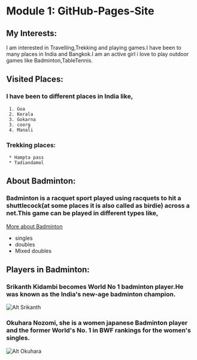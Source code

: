 # Module 1: GitHub-Pages-Site
## My Interests:
I am interested in Travelling,Trekking and playing games.I have been to many places in India and Bangkok.I am an active girl i love to play outdoor games like Badminton,TableTennis.
## Visited Places:
### I have been to different places in India like,
     1. Goa
     2. Kerala
     3. Gokarna
     3. coorg
     4. Manali
### Trekking places:
     * Hampta pass 
     * Tadiandamol    
## About Badminton:
### Badminton is a racquet sport played using racquets to hit a shuttlecock(at some places it is also called as birdie) across a net.This game can be played in different types like,
[More about Badminton](https://en.wikipedia.org/wiki/Badminton)
   - singles
   - doubles
   - Mixed doubles
## Players in Badminton:
### Srikanth Kidambi becomes World No 1 badminton player.He was known as the India's new-age badminton champion.
 ![Alt Srikanth](https://media.gettyimages.com/photos/indias-kidambi-srikanth-competes-in-the-mens-quarter-finals-during-picture-id945566708?s=612x612)
### Okuhara Nozomi, she is a women japanese Badminton player and the former World's No. 1 in BWF rankings for the women's singles.
 ![Alt Okuhara](https://img.kyodonews.net/english/public/images/posts/f36ab689287570348c09b4381646e665/photo_l.jpg)

